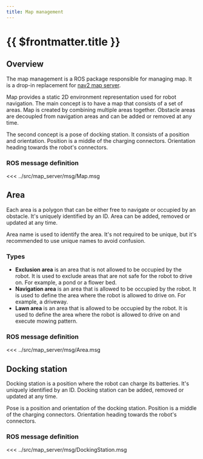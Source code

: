 ```yaml
---
title: Map management
---
```

# {{ $frontmatter.title }}

## Overview

The map management is a ROS package responsible for managing map. It is a drop-in replacement for [nav2 map server](https://navigation.ros.org/configuration/packages/configuring-map-server.html).

Map provides a static 2D environment representation used for robot navigation.
The main concept is to have a map that consists of a set of areas. Map is created by combining multiple areas together. Obstacle areas are decoupled from navigation areas and can be added or removed at any time.

The second concept is a pose of docking station. It consists of a position and orientation. Position is a middle of the charging connectors. Orientation heading towards the robot's connectors.

### ROS message definition

<<< ../src/map_server/msg/Map.msg

## Area

Each area is a polygon that can be either free to navigate or occupied by an obstacle. It's uniquely identified by an ID.
Area can be added, removed or updated at any time.

Area name is used to identify the area. It's not required to be unique, but it's recommended to use unique names to avoid confusion.

### Types

- **Exclusion area** is an area that is not allowed to be occupied by the robot. It is used to exclude areas that are not safe for the robot to drive on. For example, a pond or a flower bed.
- **Navigation area** is an area that is allowed to be occupied by the robot. It is used to define the area where the robot is allowed to drive on. For example, a driveway.
- **Lawn area** is an area that is allowed to be occupied by the robot. It is used to define the area where the robot is allowed to drive on and execute mowing pattern.

### ROS message definition

<<< ../src/map_server/msg/Area.msg


## Docking station

Docking station is a position where the robot can charge its batteries. It's uniquely identified by an ID.
Docking station can be added, removed or updated at any time.

Pose is a position and orientation of the docking station. Position is a middle of the charging connectors. Orientation heading towards the robot's connectors.

### ROS message definition

<<< ../src/map_server/msg/DockingStation.msg
